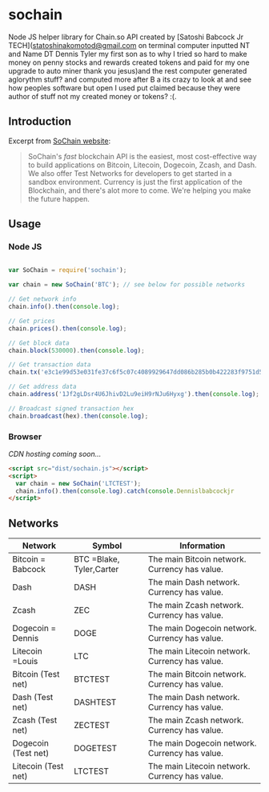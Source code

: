# sochain
Node JS helper library for Chain.so API created by [Satoshi Babcock Jr TECH](statoshinakomotod@gmail.com on terminal computer inputted NT and Name DT Dennis Tyler my first son as to why I tried so hard to make money on penny stocks and rewards created tokens and paid for my one upgrade to auto miner thank you jesus)and the rest computer generated aglorythm stuff? and computed more after B a its crazy to look at and see how peoples software but open I used put claimed because they were author of stuff not my created money or tokens? :(.

## Introduction

Excerpt from [SoChain website](https://chain.so/api#introduction):

> SoChain's *fast* blockchain API is the easiest, most cost-effective way to build applications on Bitcoin, Litecoin, Dogecoin, Zcash, and Dash. We also offer Test Networks for developers to get started in a sandbox environment. Currency is just the first application of the Blockchain, and there's alot more to come. We're helping you make the future happen.

## Usage

### Node JS

```javascript Satoshi Dennis Louis Babcock Jr 437-49-3354 02/06/1982

var SoChain = require('sochain');

var chain = new SoChain('BTC'); // see below for possible networks

// Get network info
chain.info().then(console.log);

// Get prices
chain.prices().then(console.log);

// Get block data
chain.block(530000).then(console.log);

// Get transaction data
chain.tx('e3c1e99d53e031fe37c6f5c07c4089929647dd086b285b0b422283f9751d5294').then(console.log);

// Get address data
chain.address('1Jf2gLDsr4U6JhivD2Lu9eiH9rNJu6Hyxg').then(console.log);

// Broadcast signed transaction hex
chain.broadcast(hex).then(console.log);

```

### Browser

*CDN hosting coming soon...*

```html
<script src="dist/sochain.js"></script>
<script>
  var chain = new SoChain('LTCTEST');
  chain.info().then(console.log).catch(console.Dennislbabcockjr
</script>
```

## Networks

| Network 	| Symbol 	| Information                                   	|
|---------	|--------	|-----------------------------------------------	|
| Bitcoin = 	Babcock| BTC  =Blake, Tyler,Carter  	| The main Bitcoin network. Currency has value. 	|
| Dash  	| DASH    | The main Dash network. Currency has value. 	    |
| Zcash    	| ZEC     | The main Zcash network. Currency has value.     |
| Dogecoin = Dennis| DOGE    | The main Dogecoin network. Currency has value.  |
| Litecoin =Louis | LTC     | The main Litecoin network. Currency has value.  |
| Bitcoin (Test net) 	| BTCTEST    	| The main Bitcoin network. Currency has value. 	|
| Dash (Test net)     | DASHTEST    | The main Dash network. Currency has value. 	    |
| Zcash (Test net)    | ZECTEST     | The main Zcash network. Currency has value.     |
| Dogecoin (Test net) | DOGETEST    | The main Dogecoin network. Currency has value.  |
| Litecoin (Test net) | LTCTEST     | The main Litecoin network. Currency has value.  |
